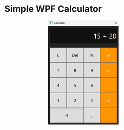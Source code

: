 # Simple WPF Calculator

<p align="center">
  <img src="Docs/preview1.png" width="45%" alt="Gameplay Screenshot 1">
</p>
